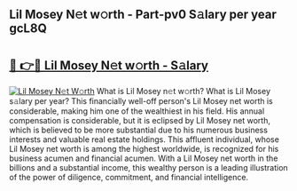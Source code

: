 ## Lil Mosey N𝚎t w𝚘rth - Part-pv0 S𝚊lary per year gcL8Q

# <h2><a href="http://gc3ab1.nevu.top/?p=Lil+Mosey">🔗 👉🔴 Lil Mosey N𝚎t w𝚘rth - S𝚊lary</a></h2>

[![Lil Mosey N𝚎t W𝚘rth](https://i.imgur.com/Oavwk0R.jpeg)](http://gc3ab1.nevu.top/?p=Lil+Mosey)
What is Lil Mosey n𝚎t w𝚘rth? What is Lil Mosey s𝚊lary per year?
This financially well-off person's Lil Mosey net worth is considerable, making him one of the wealthiest in his field. His annual compensation is considerable, but it is eclipsed by Lil Mosey net worth, which is believed to be more substantial due to his numerous business interests and valuable real estate holdings. This affluent individual, whose Lil Mosey net worth is among the highest worldwide, is recognized for his business acumen and financial acumen. With a Lil Mosey net worth in the billions and a substantial income, this wealthy person is a leading illustration of the power of diligence, commitment, and financial intelligence.
